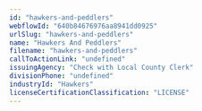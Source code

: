 ```yaml
---
id: "hawkers-and-peddlers"
webflowId: "640b84676976aa8941dd0925"
urlSlug: "hawkers-and-peddlers"
name: "Hawkers And Peddlers"
filename: "hawkers-and-peddlers"
callToActionLink: "undefined"
issuingAgency: "Check with Local County Clerk"
divisionPhone: "undefined"
industryId: "Hawkers"
licenseCertificationClassification: "LICENSE"
---
```

